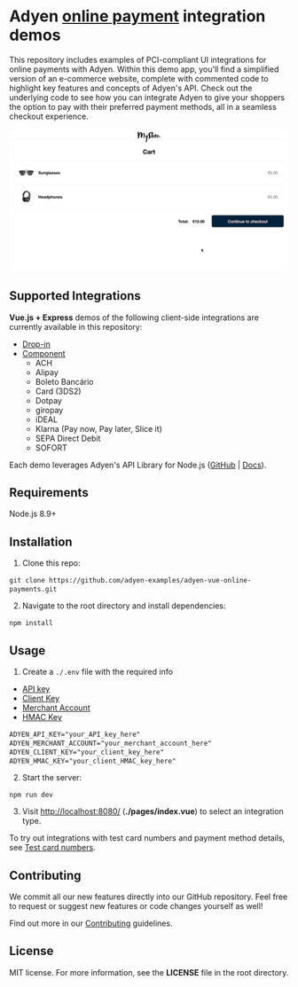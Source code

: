 # Adyen [online payment](https://docs.adyen.com/checkout) integration demos

This repository includes examples of PCI-compliant UI integrations for online payments with Adyen. Within this demo app, you'll find a simplified version of an e-commerce website, complete with commented code to highlight key features and concepts of Adyen's API. Check out the underlying code to see how you can integrate Adyen to give your shoppers the option to pay with their preferred payment methods, all in a seamless checkout experience.

![Card checkout demo](assets/images/cardcheckout.gif)

## Supported Integrations

**Vue.js + Express** demos of the following client-side integrations are currently available in this repository:

- [Drop-in](https://docs.adyen.com/checkout/drop-in-web)
- [Component](https://docs.adyen.com/checkout/components-web)
  - ACH
  - Alipay
  - Boleto Bancário
  - Card (3DS2)
  - Dotpay
  - giropay
  - iDEAL
  - Klarna (Pay now, Pay later, Slice it)
  - SEPA Direct Debit
  - SOFORT

Each demo leverages Adyen's API Library for Node.js ([GitHub](https://github.com/Adyen/adyen-node-api-library) | [Docs](https://docs.adyen.com/development-resources/libraries#javascript)).

## Requirements

Node.js 8.9+

## Installation

1. Clone this repo:

```
git clone https://github.com/adyen-examples/adyen-vue-online-payments.git
```

2. Navigate to the root directory and install dependencies:

```
npm install
```

## Usage

1. Create a `./.env` file with the required info
- [API key](https://docs.adyen.com/user-management/how-to-get-the-api-key)
- [Client Key](https://docs.adyen.com/user-management/client-side-authentication)
- [Merchant Account](https://docs.adyen.com/account/account-structure)
- [HMAC Key](https://docs.adyen.com/development-resources/webhooks/verify-hmac-signatures)

```
ADYEN_API_KEY="your_API_key_here"
ADYEN_MERCHANT_ACCOUNT="your_merchant_account_here"
ADYEN_CLIENT_KEY="your_client_key_here"
ADYEN_HMAC_KEY="your_client_HMAC_key_here"
```

2. Start the server:

```
npm run dev
```

3. Visit [http://localhost:8080/](http://localhost:8080/) (**./pages/index.vue**) to select an integration type.

To try out integrations with test card numbers and payment method details, see [Test card numbers](https://docs.adyen.com/development-resources/test-cards/test-card-numbers).

## Contributing

We commit all our new features directly into our GitHub repository. Feel free to request or suggest new features or code changes yourself as well!

Find out more in our [Contributing](https://github.com/adyen-examples/.github/blob/main/CONTRIBUTING.md) guidelines.

## License

MIT license. For more information, see the **LICENSE** file in the root directory.
